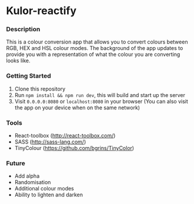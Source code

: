 # Kulor-reactify

### Description
This is a colour conversion app that allows you to convert colours between RGB, HEX and HSL colour modes. The background of the app updates to provide you with a representation of what the colour you are converting looks like.

### Getting Started
1. Clone this repository
2. Run `npm install && npm run dev`, this will build and start up the server
3. Visit `0.0.0.0:8080` or `localhost:8080` in your browser (You can also visit the app on your device when on the same network)

### Tools
- React-toolbox (http://react-toolbox.com/)
- SASS (http://sass-lang.com/)
- TinyColour (https://github.com/bgrins/TinyColor)

### Future
- Add alpha
- Randomisation
- Additional colour modes
- Ability to lighten and darken

